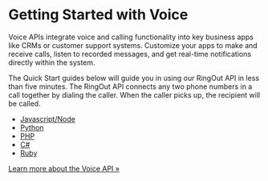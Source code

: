 # Getting Started with Voice

Voice APIs integrate voice and calling functionality into key business apps like CRMs or customer support systems. Customize your apps to make and receive calls, listen to recorded messages, and get
real-time notifications directly within the system.

The Quick Start guides below will guide you in using our RingOut API in less than five minutes. The RingOut API connects any two phone numbers in a call together by dialing the caller. When the caller picks up, the recipient will be called.

* [Javascript/Node](./node/)
* [Python](./python/)
* [PHP](./php/)
* [C#](./c-sharp/)
* [Ruby](./ruby/)

<a class="btn btn-primary" href="https://developers.ringcentral.com/api-products/voice">Learn more about the Voice API &raquo;</a>
